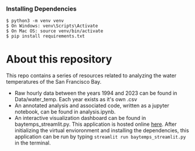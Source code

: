 ### Installing Dependencies

```
$ python3 -m venv venv
$ On Windows: venv\Scripts\Activate
$ On Mac OS: source venv/bin/activate
$ pip install requirements.txt
```

# About this repository

This repo contains a series of resources related to analyzing the water temperatures of the San Francisco Bay.

- Raw hourly data between the years 1994 and 2023 can be found in Data/water_temp. Each year exists as it's own .csv
- An annotated analysis and associated code, written as a jupyter notebook, can be found in analysis.ipynb.
- An interactive visualization dashboard can be found in baytemps_streamlit.py. This application is hosted online [here](https://sfbaytemp.streamlit.app). After initializing the virtual envioronment and installing the dependencies, this application can be run by typing `streamlit run baytemps_streamlit.py` in the terminal.